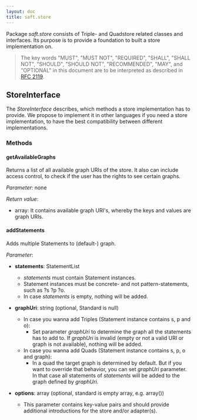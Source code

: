 ```yaml
---
layout: doc
title: saft.store
---
```


Package _saft.store_ consists of Triple- and Quadstore related classes and interfaces. Its purpose is to provide a foundation to built a store implementation on.

> The key words "MUST", "MUST NOT", "REQUIRED", "SHALL", "SHALL NOT", "SHOULD", "SHOULD NOT", "RECOMMENDED",  "MAY", and "OPTIONAL" in this document are to be interpreted as described in [RFC 2119](http://www.ietf.org/rfc/rfc2119.txt).

## StoreInterface

The _StoreInterface_ describes, which methods a store implementation has to provide. We propose to implement it in other languages if you need a store implementation, to have the best compatibility between different implementations.

### Methods

#### getAvailableGraphs

Returns a list of all available graph URIs of the store. It also can include access control, to check if the user has the rights to see certain graphs. 

*Parameter*: none

*Return value*:
- array: It contains available graph URI's, whereby the keys and values are graph URIs.


#### addStatements

Adds multiple Statements to (default-) graph. 

*Parameter*:

- **statements**: StatementList
  - *statements* must contain Statement instances.
  - Statement instances must be concrete- and not pattern-statements, such as ?s ?p ?o. 
  - In case *statements* is empty, nothing will be added.

- **graphUri**: string (optional, Standard is null)
  - In case you wanna add Triples (Statement instance contains s, p and o):
    - Set parameter *graphUri* to determine the graph all the statements has to add to. If *graphUri* is invalid (empty or not a valid URI or graph is not available), nothing will be added.
  - In case you wanna add Quads (Statement instance contains s, p, o and graph):
    - In a quad the target graph is determined by default. But if you want to override that behavior, you can set *graphUri* parameter. In that case all statements of *statements* will be added to the graph defined by *graphUri*.
 
- **options**: array (optional, standard is empty array, e.g. array())
  - This parameter contains key-value pairs and should provide additional introductions for the store and/or adapter(s).
